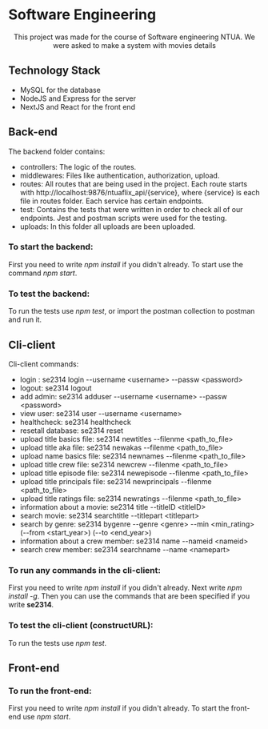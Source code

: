 # Software Engineering

<p align = "center">This project was made for the course of Software engineering NTUA. We were asked to make a system with movies details</p>

## Technology Stack

* MySQL for the database
* NodeJS and Express for the server
* NextJS and React for the front end

## Back-end

The backend folder contains:

* controllers: The logic of the routes.
* middlewares: Files like authentication, authorization, upload.
* routes: All routes that are being used in the project. Each route starts with http://localhost:9876/ntuaflix_api/{service}, where {service} is each file in routes folder. Each service has certain endpoints.
* test: Contains the tests that were written in order to check all of our endpoints. Jest and postman scripts were used for the testing.
* uploads: In this folder all uploads are been uploaded.

### **To start the backend:**

First you need to write *npm install* if you didn't already. To start use the command *npm start*.

### **To test the backend:**

To run the tests use *npm test*, or import the postman collection to postman and run it.

## Cli-client

Cli-client commands:
* login : se2314 login --username &lt;username&gt; --passw &lt;password&gt;
* logout: se2314 logout
* add admin: se2314 adduser --username &lt;username&gt; --passw &lt;password&gt;
* view user: se2314 user --username &lt;username&gt;
* healthcheck: se2314 healthcheck
* resetall database: se2314 reset
* upload title basics file: se2314 newtitles --filenme &lt;path_to_file&gt;
* upload title aka file: se2314 newakas --filenme &lt;path_to_file&gt;
* upload name basics file: se2314 newnames --filenme &lt;path_to_file&gt;
* upload title crew file: se2314 newcrew --filenme &lt;path_to_file&gt;
* upload title episode file: se2314 newepisode --filenme &lt;path_to_file&gt;
* upload title principals file: se2314 newprincipals --filenme &lt;path_to_file&gt;
* upload title ratings file: se2314 newratings --filenme &lt;path_to_file&gt;
* information about a movie: se2314 title --titleID &lt;titleID&gt;
* search movie: se2314 searchtitle --titlepart &lt;titlepart&gt;
* search by genre: se2314 bygenre --genre &lt;genre&gt; --min &lt;min_rating&gt; (--from &lt;start_year&gt;) (--to &lt;end_year&gt;)
* information about a crew member: se2314 name --nameid &lt;nameid&gt;
* search crew member: se2314 searchname --name &lt;namepart&gt;


### **To run any commands in the cli-client:**

First you need to write *npm install* if you didn't already. Next write *npm install -g*. Then you can use the commands that are been specified if you write **se2314**.

### **To test the cli-client (constructURL):**

To run the tests use *npm test*.

## Front-end



### **To run the front-end:**

First you need to write *npm install* if you didn't already. To start the front-end use *npm start*.